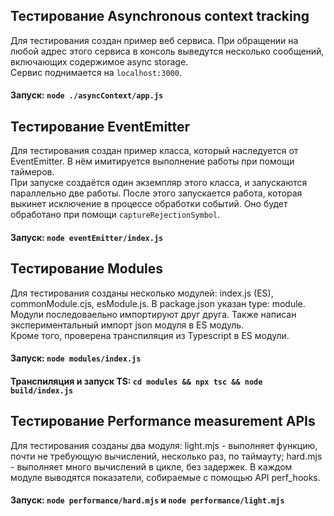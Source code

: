 ## Тестирование Asynchronous context tracking

Для тестирования создан пример веб сервиса. При обращении на любой адрес этого сервиса в консоль выведутся несколько сообщений, включающих содержимое async storage.    
Сервис поднимается на `localhost:3000`.  

#### Запуск: `node ./asyncContext/app.js`

## Тестирование EventEmitter

Для тестирования создан пример класса, который наследуется от EventEmitter. В нём имитируется выполнение работы при помощи таймеров.  
При запуске создаётся один экземпляр этого класса, и запускаются параллельно две работы. После этого запускается работа, которая выкинет исключение в процессе обработки событий. Оно будет обработано при помощи `captureRejectionSymbol`.

#### Запуск: `node eventEmitter/index.js`

## Тестирование Modules

Для тестирования созданы несколько модулей: index.js (ES), commonModule.cjs, esModule.js. В package.json указан type: module. Модули последоваельно импортируют друг друга. Также написан экспериментальный импорт json модуля в ES модуль.  
Кроме того, проверена транспиляция из Typescript в ES модули.

#### Запуск: `node modules/index.js`
#### Транспиляция и запуск TS: `cd modules && npx tsc && node build/index.js`

## Тестирование Performance measurement APIs

Для тестирования созданы два модуля: light.mjs - выполняет функцию, почти не требующую вычислений, несколько раз, по таймауту; hard.mjs - выполняет много вычислений в цикле, без задержек. В каждом модуле выводятся показатели, собираемые с помощью API perf_hooks.

#### Запуск: `node performance/hard.mjs` и `node performance/light.mjs`
